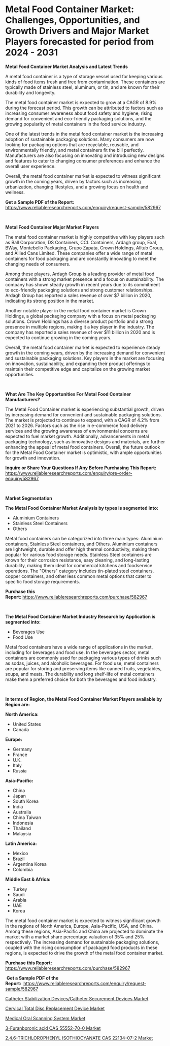 <p><h1>Metal Food Container Market: Challenges, Opportunities, and Growth Drivers and Major Market Players forecasted for period from 2024 - 2031</h1></p><p><strong>Metal Food Container Market Analysis and Latest Trends</strong></p>
<p><p>A metal food container is a type of storage vessel used for keeping various kinds of food items fresh and free from contamination. These containers are typically made of stainless steel, aluminum, or tin, and are known for their durability and longevity.</p><p>The metal food container market is expected to grow at a CAGR of 8.9% during the forecast period. This growth can be attributed to factors such as increasing consumer awareness about food safety and hygiene, rising demand for convenient and eco-friendly packaging solutions, and the growing popularity of metal containers in the food service industry.</p><p>One of the latest trends in the metal food container market is the increasing adoption of sustainable packaging solutions. Many consumers are now looking for packaging options that are recyclable, reusable, and environmentally friendly, and metal containers fit the bill perfectly. Manufacturers are also focusing on innovating and introducing new designs and features to cater to changing consumer preferences and enhance the overall user experience.</p><p>Overall, the metal food container market is expected to witness significant growth in the coming years, driven by factors such as increasing urbanization, changing lifestyles, and a growing focus on health and wellness.</p></p>
<p><strong>Get a Sample PDF of the Report:&nbsp;</strong> <a href="https://www.reliableresearchreports.com/enquiry/request-sample/582967">https://www.reliableresearchreports.com/enquiry/request-sample/582967</a></p>
<p>&nbsp;</p>
<p><strong>Metal Food Container Major Market Players</strong></p>
<p><p>The metal food container market is highly competitive with key players such as Ball Corporation, DS Containers, CCL Containers, Ardagh group, Exal, BWay, Montebello Packaging, Grupo Zapata, Crown Holdings, Alltub Group, and Allied Cans Limited. These companies offer a wide range of metal containers for food packaging and are constantly innovating to meet the changing needs of consumers.</p><p>Among these players, Ardagh Group is a leading provider of metal food containers with a strong market presence and a focus on sustainability. The company has shown steady growth in recent years due to its commitment to eco-friendly packaging solutions and strong customer relationships. Ardagh Group has reported a sales revenue of over $7 billion in 2020, indicating its strong position in the market.</p><p>Another notable player in the metal food container market is Crown Holdings, a global packaging company with a focus on metal packaging solutions. Crown Holdings has a diverse product portfolio and a strong presence in multiple regions, making it a key player in the industry. The company has reported a sales revenue of over $11 billion in 2020 and is expected to continue growing in the coming years.</p><p>Overall, the metal food container market is expected to experience steady growth in the coming years, driven by the increasing demand for convenient and sustainable packaging solutions. Key players in the market are focusing on innovation, sustainability, and expanding their product offerings to maintain their competitive edge and capitalize on the growing market opportunities.</p></p>
<p>&nbsp;</p>
<p><strong>What Are The Key Opportunities For Metal Food Container Manufacturers?</strong></p>
<p><p>The Metal Food Container market is experiencing substantial growth, driven by increasing demand for convenient and sustainable packaging solutions. The market is projected to continue to expand, with a CAGR of 4.2% from 2021 to 2026. Factors such as the rise in e-commerce food delivery services and the growing awareness of environmental concerns are expected to fuel market growth. Additionally, advancements in metal packaging technology, such as innovative designs and materials, are further enhancing the appeal of metal food containers. Overall, the future outlook for the Metal Food Container market is optimistic, with ample opportunities for growth and innovation.</p></p>
<p><strong>Inquire or Share Your Questions If Any Before Purchasing This Report:</strong> <a href="https://www.reliableresearchreports.com/enquiry/pre-order-enquiry/582967">https://www.reliableresearchreports.com/enquiry/pre-order-enquiry/582967</a></p>
<p>&nbsp;</p>
<p><strong>Market Segmentation</strong></p>
<p><strong>The Metal Food Container Market Analysis by types is segmented into:</strong></p>
<p><ul><li>Aluminium Containers</li><li>Stainless Steel Containers</li><li>Others</li></ul></p>
<p><p>Metal food containers can be categorized into three main types: Aluminium containers, Stainless Steel containers, and Others. Aluminium containers are lightweight, durable and offer high thermal conductivity, making them popular for various food storage needs. Stainless Steel containers are known for their corrosion resistance, easy cleaning, and long-lasting durability, making them ideal for commercial kitchens and foodservice operations. The "Others" category includes tin-plated steel containers, copper containers, and other less common metal options that cater to specific food storage requirements.</p></p>
<p><strong>Purchase this Report:&nbsp;</strong><a href="https://www.reliableresearchreports.com/purchase/582967">https://www.reliableresearchreports.com/purchase/582967</a></p>
<p>&nbsp;</p>
<p><strong>The Metal Food Container Market Industry Research by Application is segmented into:</strong></p>
<p><ul><li>Beverages Use</li><li>Food Use</li></ul></p>
<p><p>Metal food containers have a wide range of applications in the market, including for beverages and food use. In the beverages sector, metal containers are commonly used for packaging various types of drinks such as sodas, juices, and alcoholic beverages. For food use, metal containers are popular for storing and preserving items like canned fruits, vegetables, soups, and meats. The durability and long shelf-life of metal containers make them a preferred choice for both the beverages and food industry.</p></p>
<p>&nbsp;</p>
<p><strong>In terms of Region, the Metal Food Container Market Players available by Region are:</strong></p>
<p>
    <p> <strong> North America: </strong>
        <ul>
            <li>United States</li>
            <li>Canada</li>
        </ul>
        </p> 
    <p> <strong> Europe: </strong>
        <ul>
            <li>Germany</li>
            <li>France</li>
            <li>U.K.</li>
            <li>Italy</li>
            <li>Russia</li>
        </ul>
        </p> 
    <p> <strong> Asia-Pacific: </strong>
        <ul>
            <li>China</li>
            <li>Japan</li>
            <li>South Korea</li>
            <li>India</li>
            <li>Australia</li>
            <li>China Taiwan</li>
            <li>Indonesia</li>
            <li>Thailand</li>
            <li>Malaysia</li>
        </ul>
        </p> 
    <p> <strong> Latin America: </strong>
        <ul>
            <li>Mexico</li>
            <li>Brazil</li>
            <li>Argentina Korea</li>
            <li>Colombia</li>
        </ul>
        </p> 
    <p> <strong> Middle East & Africa: </strong>
        <ul>
            <li>Turkey</li>
            <li>Saudi</li>
            <li>Arabia</li>
            <li>UAE</li>
            <li>Korea</li>
        </ul>
    </p>
    </p>
<p><p>The metal food container market is expected to witness significant growth in the regions of North America, Europe, Asia-Pacific, USA, and China. Among these regions, Asia-Pacific and China are projected to dominate the market with a market share percentage valuation of 35% and 25% respectively. The increasing demand for sustainable packaging solutions, coupled with the rising consumption of packaged food products in these regions, is expected to drive the growth of the metal food container market.</p></p>
<p><strong>Purchase this Report: </strong><a href="https://www.reliableresearchreports.com/purchase/582967">https://www.reliableresearchreports.com/purchase/582967</a></p>
<p>&nbsp;<strong>Get a Sample PDF of the Report:&nbsp;&nbsp;</strong><a href="https://www.reliableresearchreports.com/enquiry/request-sample/582967">https://www.reliableresearchreports.com/enquiry/request-sample/582967</a></p>
<p><strong></strong></p>
<p><p><a href="https://medium.com/@rowannolan544/catheter-stabilization-devices-catheter-securement-devices-market-outlook-industry-overview-and-8f47379ccd93">Catheter Stabilization Devices/Catheter Securement Devices Market</a></p><p><a href="https://medium.com/@rowannolan544/cervical-total-disc-replacement-device-market-outlook-industry-overview-and-forecast-2024-to-c76ff7189866">Cervical Total Disc Replacement Device Market</a></p><p><a href="https://medium.com/@rowannolan544/medical-oral-scanning-system-market-size-market-outlook-and-market-forecast-2024-to-2031-c89c46e26c09">Medical Oral Scanning System Market</a></p><p><a href="https://github.com/peachesmcdowel1/Market-Research-Report-List-1/blob/main/3-furanboronic-acid-cas-55552-70-0-market.md">3-Furanboronic acid CAS 55552-70-0 Market</a></p><p><a href="https://github.com/redneck06/Market-Research-Report-List-2/blob/main/246-trichlorophenyl-isothiocyanate-cas-22134-07-2-market.md">2,4,6-TRICHLOROPHENYL ISOTHIOCYANATE CAS 22134-07-2 Market</a></p></p>